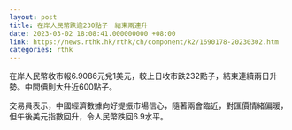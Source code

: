 ```yaml
---
layout: post
title: 在岸人民幣跌逾230點子　結束兩連升
date: 2023-03-02 18:08:41.000000000 +08:00
link: https://news.rthk.hk/rthk/ch/component/k2/1690178-20230302.htm
categories: rthk
---
```


在岸人民幣收市報6.9086元兌1美元，較上日收市跌232點子，結束連續兩日升勢。中間價則大升近600點子。

交易員表示，中國經濟數據向好提振市場信心，隨著兩會臨近，對匯價情緒偏暖，但午後美元指數回升，令人民幣跌回6.9水平。
